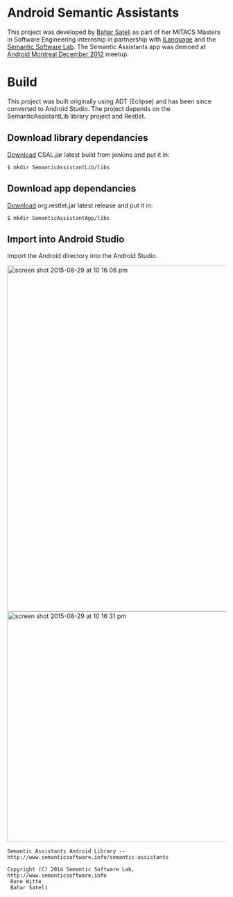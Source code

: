 # Android Semantic Assistants 


This project was developed by [Bahar Sateli](https://twitter.com/BaharSateli) as part of her MITACS Masters in Software Engineering internship in partnership with [iLanguage](http://ilanguage.ca/about/ilanguagelab-welcomes-masters-intern-in-software-engineering/) and the [Semantic Software Lab](http://www.semanticsoftware.info/). The Semantic Assistants app was demoed at [Android Montreal December 2012](http://ilanguage.ca/about/making-your-apps-smarter-notman-house/) meetup.

# Build

This project was built originally using ADT (Eclipse) and has been since converted to Android Studio. The project depends on the SemanticAssistantLib library project and Restlet.

## Download library dependancies


[Download](http://assistant.cs.concordia.ca:8080/job/Semantic%20Assistants/lastSuccessfulBuild/artifact/semantic-assist/CSAL/dist/) CSAL.jar latest build from jenkins and put it in:
```
$ mkdir SemanticAssistantLib/libs
```


## Download app dependancies


[Download](http://restlet.com/downloads/current/) org.restlet.jar latest release and put it in:
```
$ mkdir SemanticAssistantApp/libs
```

## Import into Android Studio 

Import the Android directory into the Android Studio.

<img width="798" alt="screen shot 2015-08-29 at 10 16 06 pm" src="https://cloud.githubusercontent.com/assets/196199/9565405/ae2e5228-4e9b-11e5-8b2d-a424ca88e6d9.png">

<img width="532" alt="screen shot 2015-08-29 at 10 16 31 pm" src="https://cloud.githubusercontent.com/assets/196199/9565406/ae3218e0-4e9b-11e5-82e5-a7dae2872346.png">



```
Semantic Assistants Android Library -- http://www.semanticsoftware.info/semantic-assistants

Copyright (C) 2014 Semantic Software Lab, http://www.semanticsoftware.info
 Rene Witte
 Bahar Sateli
```
